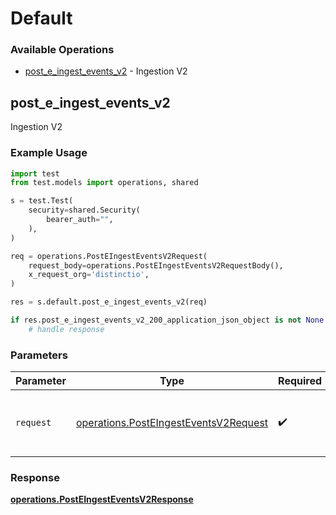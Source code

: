 # Default

### Available Operations

* [post_e_ingest_events_v2](#post_e_ingest_events_v2) - Ingestion V2

## post_e_ingest_events_v2

Ingestion V2

### Example Usage

```python
import test
from test.models import operations, shared

s = test.Test(
    security=shared.Security(
        bearer_auth="",
    ),
)

req = operations.PostEIngestEventsV2Request(
    request_body=operations.PostEIngestEventsV2RequestBody(),
    x_request_org='distinctio',
)

res = s.default.post_e_ingest_events_v2(req)

if res.post_e_ingest_events_v2_200_application_json_object is not None:
    # handle response
```

### Parameters

| Parameter                                                                                      | Type                                                                                           | Required                                                                                       | Description                                                                                    |
| ---------------------------------------------------------------------------------------------- | ---------------------------------------------------------------------------------------------- | ---------------------------------------------------------------------------------------------- | ---------------------------------------------------------------------------------------------- |
| `request`                                                                                      | [operations.PostEIngestEventsV2Request](../../models/operations/posteingesteventsv2request.md) | :heavy_check_mark:                                                                             | The request object to use for the request.                                                     |


### Response

**[operations.PostEIngestEventsV2Response](../../models/operations/posteingesteventsv2response.md)**

